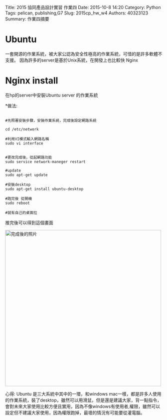 Title: 2015 協同產品設計實習 作業四
Date: 2015-10-8 14:20
Category: Python
Tags: pelican, publishing,G7
Slug: 2015cp_hw_w4
Authors: 40323123
Summary: 作業四摘要


Ubuntu
============

一套開源的作業系統，被大家公認為安全性極高的作業系統，可惜的是許多軟體不支援。
因為許多的server是基於Unix系統，在開發上也比較快
Nginx


   Nginx install
============

在hp的server中安裝Ubuntu server 的作業系統

*做法:
~~~

#先照著安裝步驟，安裝作業系統，完成後設定網路系統

cd /etc/network

#利用VI模式輸入網路名稱
sudo vi interface


#更改完成後，從起網路功能
sudo service network-maneger restart

#update
sudo apt-get update

#安裝desktop
sudo apt-get install ubuntu-desktop

#跑完後 從開機
sudo reboot

#就有自己的桌面拉

~~~

推完後可以得到這個畫面

<img src="https://copy.com/nx0gH9D8WaDmJBtt" width="500" alt="完成後的照片"></img>


心得:
    Ubuntu 是三大系統中其中的一環，和windows mac一樣，都是許多人使用的作業系統，裝了desktop，雖然可以用滑鼠，但是還是建議大家，背一點指令，會對未來大家使用比較方便且實用，因為不像windows有使用者,權限，雖然可以設定但不建議大家使用，因為權限跑掉，最壞的情況有可能要從灌電腦。


